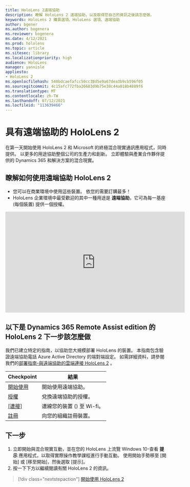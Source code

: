 ```yaml
---
title: HoloLens 2遠端協助
description: 瞭解 HoloLens 2 遠端協助，以及取得您自己的資訊之後該怎麼做。
keywords: HoloLens 2 購買選項、HoloLens 選項、遠端協助
author: bgener
ms.author: bogenera
ms.reviewer: bogenera
ms.date: 4/12/2021
ms.prod: hololens
ms.topic: article
ms.sitesec: library
ms.localizationpriority: high
audience: HoloLens
manager: yannisle
appliesto:
- HoloLens 2
ms.openlocfilehash: 540bdcaefafcc50cc38d5e9a67dea3b9cb596f05
ms.sourcegitcommit: 4c15afc772fba26683d9b75e38c44a018b4889f6
ms.translationtype: MT
ms.contentlocale: zh-TW
ms.lasthandoff: 07/12/2021
ms.locfileid: "113639466"
---
```

# <a name="hololens-2-with-remote-assist"></a>具有遠端協助的 HoloLens 2

在第一天開始使用 HoloLens 2 和 Microsoft 的終極混合現實通訊應用程式，同時提供。 以更多的用途協助整個公司的生產力和創新。 立即體驗與產業合作夥伴提供的 Dynamics 365 和解決方案的混合現實。

## <a name="learn-about-hololens-2-with-remote-assist"></a>瞭解如何使用遠端協助 HoloLens 2
- 您可以在商業環境中使用這些裝置。 依您的需要訂購最多！
- HoloLens 企業環境中最受歡迎的其中一種用途是 **遠端協助**，它可為每一基座 (每個裝置) 提供一個授權。

<iframe width="560" height="315" src="https://www.youtube.com/embed/d3YT8j0yYl0" frameborder="0" allow="accelerometer; autoplay; clipboard-write; encrypted-media; gyroscope; picture-in-picture" allowfullscreen></iframe>

## <a name="heres-what-to-do-next-with-the-hololens-2-with-dynamics-365-remote-assist-edition"></a>以下是 Dynamics 365 Remote Assist edition 的 HoloLens 2 下一步該怎麼做

我們已建立特定的指南，以協助您大規模部署 HoloLens 的裝置。 本指南包含驗證遠端協助電話 Azure Active Directory 的端對端設定。 如需詳細資料，請參閱我們的[部署指南-與遠端協助的雲端連接 HoloLens 2](hololens2-cloud-connected-overview.md) 。

| Checkpoint  | 結果                                |
|-------------|----------------------------------------|
| [開始使用](/dynamics365/mixed-reality/remote-assist/overview-hololens) | 開始使用遠端協助。        |
| [授權](/dynamics365/mixed-reality/remote-assist/deploy-remote-assist#add-and-assign-licenses)     | 兌換遠端協助的授權。      |
| [[連接]](/hololens/hololens-network)     | 連線您的裝置 () 至 Wi-fi。       |
| [註冊](/hololens/hololens-enroll-mdm)      | 向您的組織註冊裝置。 |

## <a name="next-steps"></a>下一步

1. 立即開始與混合現實互動，並在您的 HoloLens 上流覽 Windows 10-查看 **提示** 應用程式，以取得實際操作教學課程進行手動互動。 使用開始手勢移至 [開始] 或 [移至開始]，然後選取 [提示]。
1. 按一下下方以繼續閱讀有關 HoloLens 2 的資訊。

> [!div class="nextstepaction"]
> [開始使用 HoloLens 2](hololens2-basic-usage.md)
